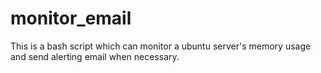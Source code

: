 # monitor_email
This is a bash script which can monitor a ubuntu server's memory usage and send alerting email when necessary. 